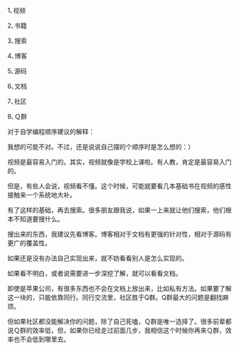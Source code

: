 1､视频

2､书籍

3､搜索

4､博客

5､源码

6､文档

7､社区

8､Ｑ群

对于自学编程顺序建议的解释：

我想的可能不对。不过，还是说说自己摆的个顺序时是怎么想的：）

视频是最容易入门的。其实，视频就像是学校上课啦。有人教，肯定是最容易入门的。

但是，有些人会说，视频看不懂。这个时候，可能就要看几本基础书在视频的感性接触来一个系统地大补。

有了这样的基础，再去搜索。很多朋友跟我说，如果一上来就让他们搜索，他们根本不知道要搜什么。

搜出来的东西，我建议先看博客。博客相对于文档有更强的针对性，相对于源码有更广的覆盖性。

如果还是没有办法自己实现出来，就不妨看看别人是怎么实现的。

如果看不明白，或者说需要进一步深挖了解，就可以看看文档。

即使是苹果公司，有很多东西也不会在文档上放出来，比如私有方法。如果要了解这一块的，只能依靠同行。同行交流里，社区胜于Q群。Q群最大的问题是翻找麻烦。

但如果社区都没能解决你的问题，除了自己死嗑，Ｑ群是唯一选择了。很多前辈都说Ｑ群的效率低，但，如果你已经走过前面几步，我相信这个时候你再来Ｑ群，效率也不会低到哪里去。